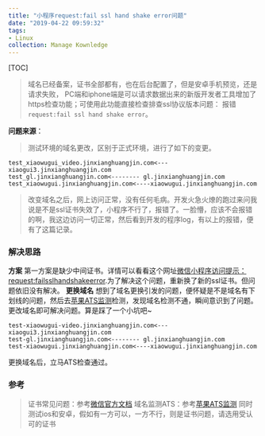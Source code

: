 ```yaml
---
title: "小程序request:fail ssl hand shake error问题"
date: "2019-04-22 09:59:32"
tags: 
- Linux
collection: Manage Kownledge
---
```


[TOC]

>域名已经备案，证书全部都有，也在后台配置了，但是安卓手机预览，还是请求失败， PC端和iphone端是可以请求数据出来的新版开发者工具增加了https检查功能；可使用此功能直接检查排查ssl协议版本问题： 
>报错`request:fail ssl hand shake error`。

**问题来源**：
>测试环境的域名更改，区别于正式环境，进行了如下的变更。
```
test_xiaowugui_video.jinxianghuangjin.com<--- xiaogui3.jinxianghuangjin.com
test_gl.jinxianghuangjin.com<-------- gl.jinxianghuangjin.com
test_xiaowugui.jinxianghuangjin.com<----xiaowugui.jinxianghuangjin.com
```
>改变域名之后，网上访问正常，没有任何毛病。开发火急火燎的跑过来问我说是不是ssl证书失效了，小程序不行了，报错了。一脸懵，应该不会报错的啊，我这边访问一切正常，然后看到开发的程序log，有以上的报错，便有了这篇记录。
### 解决思路
**方案**
第一方案是缺少中间证书。详情可以看看这个网址[微信小程序访问提示：request:failsslhandshakeerror](http://blog.sina.com.cn/s/blog_4c4daf740102xdeo.html).为了解决这个问题，重新换了新的ssl证书。但问题依旧没有解决。
**更换域名**
想到了域名更换引发的问题，便怀疑是不是域名有下划线的问题，然后去[苹果ATS监测](https://cloud.tencent.com/product/ssl#)检测，发现域名检测不通，瞬间意识到了问题。更改域名即可解决问题。算是踩了一个小坑吧~
```
test-xiaowugui-video.jinxianghuangjin.com<--- xiaogui3.jinxianghuangjin.com
test-gl.jinxianghuangjin.com<-------- gl.jinxianghuangjin.com
test-xiaowugui.jinxianghuangjin.com<----xiaowugui.jinxianghuangjin.com
```
更换域名后，立马ATS检查通过。

### 参考
>证书常见问题：参考[微信官方文档](https://pay.weixin.qq.com/wiki/doc/api/jsapi.php?chapter=10_4)
>域名监测ATS：参考[苹果ATS监测](https://cloud.tencent.com/product/ssl#)
>同时测试ios和安卓，假如有一方可以，一方不行，则是证书问题，请选用受认可的证书
